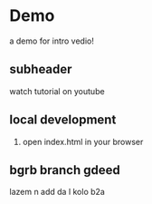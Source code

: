 # Demo 

a demo for intro vedio!



## subheader


watch tutorial on youtube


## local development

1. open index.html in your browser


## bgrb branch gdeed

lazem n add da l kolo b2a